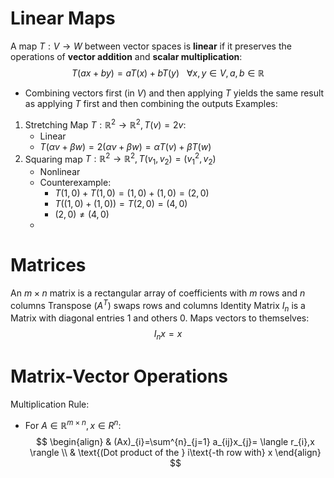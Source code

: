 # Linear Maps
A map $T:V\to W$ between vector spaces is **linear** if it preserves the operations of **vector addition** and **scalar multiplication**:
$$
T(ax+by) = aT(x) +bT(y) ~~~ \forall x,y \in V, a,b \in\mathbb{R}
$$
- Combining vectors first (in $V$) and then applying $T$ yields the same result as applying $T$ first and then combining the outputs
Examples:
1. Stretching Map $T: \mathbb{R}^{2} \to \mathbb{R}^{2}, T(v) =2v$:
	- Linear
	- $T(\alpha v+\beta w) = 2(\alpha v+\beta w) = \alpha T(v)+\beta T(w)$
2. Squaring map $T:\mathbb{R}^{2}\to\mathbb{R}^{2},T(v_{1},v_{2}) = (v_{1}^{2},v_{2})$
	- Nonlinear
	- Counterexample: 
		- $T(1,0)+T(1,0) =(1,0)+(1,0)=(2,0)$
		- $T((1,0)+(1,0)) = T(2,0) = (4,0)$
		- $(2,0)\neq (4,0)$
	- 
# Matrices
An $m \times n$ matrix is a rectangular array of coefficients with $m$ rows and $n$ columns
Transpose $(A^{T})$ swaps rows and columns
Identity Matrix $I_{n}$ is a Matrix with diagonal entries $1$ and others $0$. Maps vectors to themselves:
$$
I_{n}x=x
$$
# Matrix-Vector Operations
Multiplication Rule:
- For $A \in \mathbb{R}^{m \times n},x \in R^{n}$:
$$
\begin{align}
& (Ax)_{i}=\sum^{n}_{j=1} a_{ij}x_{j}= \langle r_{i},x \rangle  \\
& \text{(Dot product of the } i\text{-th row with} x
\end{align}
$$